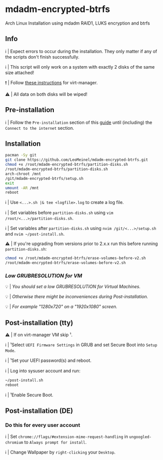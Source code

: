 # mdadm-encrypted-btrfs

Arch Linux Installation using mdadm RAID1, LUKS encryption and btrfs

## Info

:information_source: | Expect errors to occur during the installation. They only matter if any of the scripts don't finish successfully.

:information_source: | This script will only work on a system with exactly 2 disks of the same size attached!

:exclamation: | Follow [these instructions](https://github.com/LeoMeinel/mdadm-encrypted-btrfs/blob/main/secure_boot_virt-manager.md) for virt-manager.

:warning: | All data on both disks will be wiped!

## Pre-installation

:information_source: | Follow the `Pre-installation` section of this [guide](https://wiki.archlinux.org/title/Installation_guide#Pre-installation) until (including) the `Connect to the internet` section.

## Installation

```sh
pacman -Sy git
git clone https://github.com/LeoMeinel/mdadm-encrypted-btrfs.git
chmod +x /root/mdadm-encrypted-btrfs/partition-disks.sh
/root/mdadm-encrypted-btrfs/partition-disks.sh
arch-chroot /mnt
/git/mdadm-encrypted-btrfs/setup.sh
exit
umount -AR /mnt
reboot
```

:information_source: | Use `<...>.sh |& tee <logfile>.log` to create a log file.

:information_source: | Set variables before `partition-disks.sh` using `vim /root/<...>/partition-disks.sh`.

:information_source: | Set variables after `partition-disks.sh` using `nvim /git/<...>/setup.sh` and `nvim ~/post-install.sh`.

:warning: | If you're upgrading from versions prior to 2.x.x run this before running `partition-disks.sh`:

```sh
chmod +x /root/mdadm-encrypted-btrfs/erase-volumes-before-v2.sh
/root/mdadm-encrypted-btrfs/erase-volumes-before-v2.sh
```

### _Low GRUBRESOLUTION for VM_

:bulb: | _You should set a low GRUBRESOLUTION for Virtual Machines._

:bulb: | _Otherwise there might be inconveniences during Post-installation._

:bulb: | _For example "1280x720" on a "1920x1080" screen._

## Post-installation (tty)

:warning: | If on virt-manager VM skip ¹.

:information_source: | ¹Select `UEFI Firmware Settings` in GRUB and set Secure Boot into `Setup Mode`.

:information_source: | ¹Set your UEFI password(s) and reboot.

:information_source: | Log into sysuser account and run:

```sh
~/post-install.sh
reboot
```

:information_source: | ¹Enable Secure Boot.

## Post-installation (DE)

### Do this for every user account

:information_source: | Set `chrome://flags/#extension-mime-request-handling` in `ungoogled-chromium` to `Always prompt for install`.

:information_source: | Change Wallpaper by `right-clicking` your `Desktop`.
